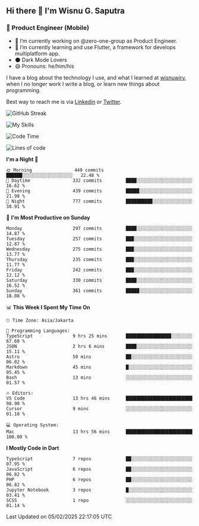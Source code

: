 ## Hi there 👋 I'm Wisnu G. Saputra

### :mobile_phone_off: Product Engineer (Mobile)

- 🔭 I’m currently working on @zero-one-group as Product Engineer.
- 🌱 I’m currently learning and use Flutter, a framework for develops multiplatform app.
- 🌑 Dark Mode Lovers
- 😄 Pronouns: he/him/his

I have a blog about the technology I use, and what I learned at [wisnuwiry](https://wisnuwiry.space/), when I no longer work I write a blog, or learn new things about programming.

Best way to reach me is via [Linkedin](https://www.linkedin.com/in/wisnu-saputra/) or [Twitter](https://twitter.com/wisnuwiry).

![GitHub Streak](https://streak-stats.demolab.com?user=wisnuwiry&theme=dark&hide_border=true)

![My Skills](https://skillicons.dev/icons?i=dart,flutter,kotlin,swift,go,js,css,neovim,git,linux&perline=5)

<!--START_SECTION:waka-->
![Code Time](http://img.shields.io/badge/Code%20Time-1%2C694%20hrs%2052%20mins-blue)

![Lines of code](https://img.shields.io/badge/From%20Hello%20World%20I%27ve%20Written-3.9%20million%20lines%20of%20code-blue)

**I'm a Night 🦉** 

```text
🌞 Morning                449 commits         ██████░░░░░░░░░░░░░░░░░░░   22.48 % 
🌆 Daytime                332 commits         ████░░░░░░░░░░░░░░░░░░░░░   16.62 % 
🌃 Evening                439 commits         █████░░░░░░░░░░░░░░░░░░░░   21.98 % 
🌙 Night                  777 commits         ██████████░░░░░░░░░░░░░░░   38.91 % 
```
📅 **I'm Most Productive on Sunday** 

```text
Monday                   297 commits         ████░░░░░░░░░░░░░░░░░░░░░   14.87 % 
Tuesday                  257 commits         ███░░░░░░░░░░░░░░░░░░░░░░   12.87 % 
Wednesday                275 commits         ███░░░░░░░░░░░░░░░░░░░░░░   13.77 % 
Thursday                 235 commits         ███░░░░░░░░░░░░░░░░░░░░░░   11.77 % 
Friday                   242 commits         ███░░░░░░░░░░░░░░░░░░░░░░   12.12 % 
Saturday                 330 commits         ████░░░░░░░░░░░░░░░░░░░░░   16.52 % 
Sunday                   361 commits         █████░░░░░░░░░░░░░░░░░░░░   18.08 % 
```


📊 **This Week I Spent My Time On** 

```text
🕑︎ Time Zone: Asia/Jakarta

💬 Programming Languages: 
TypeScript               9 hrs 25 mins       █████████████████░░░░░░░░   67.60 % 
JSON                     2 hrs 6 mins        ████░░░░░░░░░░░░░░░░░░░░░   15.11 % 
Astro                    50 mins             ██░░░░░░░░░░░░░░░░░░░░░░░   06.02 % 
Markdown                 45 mins             █░░░░░░░░░░░░░░░░░░░░░░░░   05.45 % 
Bash                     13 mins             ░░░░░░░░░░░░░░░░░░░░░░░░░   01.57 % 

🔥 Editors: 
VS Code                  13 hrs 46 mins      █████████████████████████   98.90 % 
Cursor                   9 mins              ░░░░░░░░░░░░░░░░░░░░░░░░░   01.10 % 

💻 Operating System: 
Mac                      13 hrs 56 mins      █████████████████████████   100.00 % 
```

**I Mostly Code in Dart** 

```text
TypeScript               7 repos             ██░░░░░░░░░░░░░░░░░░░░░░░   07.95 % 
JavaScript               6 repos             ██░░░░░░░░░░░░░░░░░░░░░░░   06.82 % 
PHP                      6 repos             ██░░░░░░░░░░░░░░░░░░░░░░░   06.82 % 
Jupyter Notebook         3 repos             █░░░░░░░░░░░░░░░░░░░░░░░░   03.41 % 
SCSS                     1 repo              ░░░░░░░░░░░░░░░░░░░░░░░░░   01.14 % 
```




 Last Updated on 05/02/2025 22:17:05 UTC
<!--END_SECTION:waka-->
